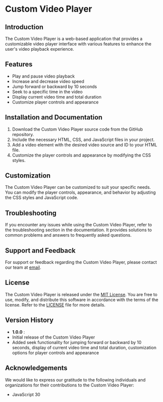 # Custom Video Player 

## Introduction
The Custom Video Player is a web-based application that provides a customizable video player interface with various features to enhance the user's video playback experience.

## Features
- Play and pause video playback
- Increase and decrease video speed
- Jump forward or backward by 10 seconds
- Seek to a specific time in the video
- Display current video time and total duration
- Customize player controls and appearance

## Installation and Documentation
1. Download the Custom Video Player source code from the GitHub repository.
2. Include the necessary HTML, CSS, and JavaScript files in your project.
3. Add a video element with the desired video source and ID to your HTML file.
4. Customize the player controls and appearance by modifying the CSS styles.

## Customization
The Custom Video Player can be customized to suit your specific needs. You can modify the player controls, appearance, and behavior by adjusting the CSS styles and JavaScript code.

## Troubleshooting
If you encounter any issues while using the Custom Video Player, refer to the troubleshooting section in the documentation. It provides solutions to common problems and answers to frequently asked questions.

## Support and Feedback
For support or feedback regarding the Custom Video Player, please contact our team at [email](mailto:freekyajmal@gmail.com).

## License
The Custom Video Player is released under the [MIT License](https://opensource.org/licenses/MIT). You are free to use, modify, and distribute this software in accordance with the terms of the license. Refer to the [LICENSE](./LICENSE) file for more details.

## Version History
- **1.0.0** :
- Initial release of the Custom Video Player
- Added seek functionality for jumping forward or backward by 10 seconds, display of current video time and total duration, customization options for player 
  controls and appearance

## Acknowledgements
We would like to express our gratitude to the following individuals and organizations for their contributions to the Custom Video Player:
- JavaScript 30
